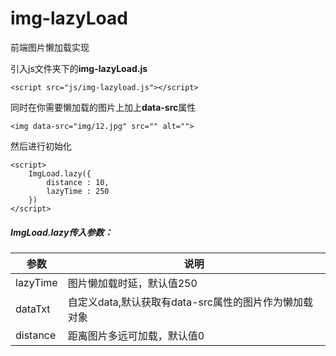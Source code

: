 # img-lazyLoad
前端图片懒加载实现

引入js文件夹下的**img-lazyLoad.js**

```
<script src="js/img-lazyload.js"></script>
```

同时在你需要懒加载的图片上加上**data-src**属性

```
<img data-src="img/12.jpg" src="" alt="">
```

然后进行初始化

```
<script>
    ImgLoad.lazy({
        distance : 10,
        lazyTime : 250
    })
</script>
```

##### ImgLoad.lazy传入参数：

| 参数     | 说明                                                  |
| -------- | ----------------------------------------------------- |
| lazyTime | 图片懒加载时延，默认值250                             |
| dataTxt  | 自定义data,默认获取有data-src属性的图片作为懒加载对象 |
| distance | 距离图片多远可加载，默认值0                           |

